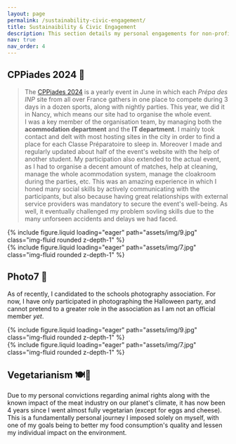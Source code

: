 ```yaml
---
layout: page
permalink: /sustainability-civic-engagement/
title: Sustainaibility & Civic Engagement
description: This section details my personal engagements for non-profit associations and sustainable behaviour
nav: true
nav_order: 4
---
```


## CPPiades 2024 🏉

> The [CPPiades 2024](https://www.cppiades2024.fr/) is a yearly event in June in which each _Prépa des INP_ site from all over France gathers in one place to compete during 3 days in a dozen sports, along with nightly parties. This year, we did it in Nancy, which means our site had to organise the whole event.  
I was a key member of the organisation team, by managing both the **acommodation department** and the **IT department**. I mainly took contact and delt with most hosting sites in the city in order to find a place for each Classe Préparatoire to sleep in. Moreover I made and regularly updated about half of the event's website with the help of another student. My participation also extended to the actual event, as I had to organise a decent amount of matches, help at cleaning, manage the whole acommodation system, manage the cloakroom during the parties, etc. 
This was an amazing experience in which I honed many social skills by actively communicating with the participants, but also because having great relationships with external service providers was mandatory to secure the event's well-being. As well, it eventually challenged my problem sovling skills due to the many unforseen accidents and delays we had faced.

<div class="row mt-3">
    <div class="col-sm mt-3 mt-md-0">
        {% include figure.liquid loading="eager" path="assets/img/9.jpg" class="img-fluid rounded z-depth-1" %}
    </div>
    <div class="col-sm mt-3 mt-md-0">
        {% include figure.liquid loading="eager" path="assets/img/7.jpg" class="img-fluid rounded z-depth-1" %}
    </div>
</div>

## Photo7 📸

As of recently, I candidated to the schools photography association. For now, I have only participated in photographing the Halloween party, and cannot pretend to a greater role in the association as I am not an official member _yet_.

<div class="row mt-3">
    <div class="col-sm mt-3 mt-md-0">
        {% include figure.liquid loading="eager" path="assets/img/9.jpg" class="img-fluid rounded z-depth-1" %}
    </div>
    <div class="col-sm mt-3 mt-md-0">
        {% include figure.liquid loading="eager" path="assets/img/7.jpg" class="img-fluid rounded z-depth-1" %}
    </div>
</div>

## Vegetarianism 🍽️🌱

Due to my personal convictions regarding animal rights along with the known impact of the meat industry on our planet's climate, it has now been 4 years since I went almost fully vegetarian \(except for eggs and cheese\). This is a fundamentally personal journey I imposed solely on myself, with one of my goals being to better my food consumption's quality and lessen my individual impact on the environment.